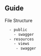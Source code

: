 ## Guide

File Structure

```bash
  - public
    - swagger
  - resources
    - views
     - swagger
```
